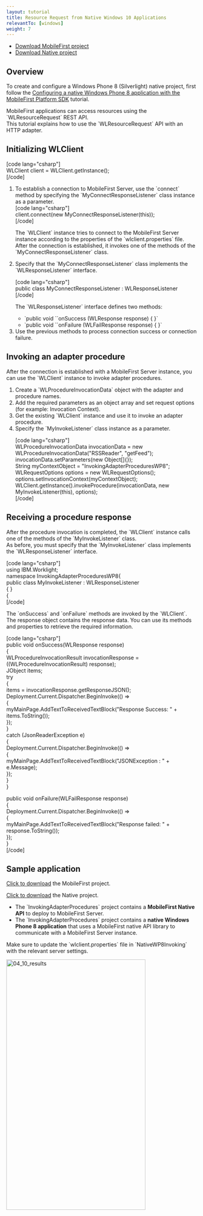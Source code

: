 ```yaml
---
layout: tutorial
title: Resource Request from Native Windows 10 Applications
relevantTo: [windows]
weight: 7
---
```

<ul>
<li class="download-sample">
<a href="https://github.com/MobileFirst-Platform-Developer-Center/InvokingAdapterProcedures" target="_blank">Download MobileFirst project</a>
    </li>
<li class="download-sample">
<a href="https://github.com/MobileFirst-Platform-Developer-Center/InvokingAdapterProceduresWP8" target="_blank">Download Native project</a>
    </li>
</ul>

<h2>Overview</h2>
<p>To create and configure a Windows Phone 8 (Silverlight) native project, first follow the <a href="../../configuring-the-mfpf-sdk/configuring-a-native-windows-phone-8-application-with-the-mfp-sdk/">Configuring a native Windows Phone 8 application with the MobileFirst Platform SDK</a> tutorial.</p>
<p>MobileFirst applications can access resources using the `WLResourceRequest` REST API.<br />
This tutorial explains how to use the `WLResourceRequest` API with an HTTP adapter.</p>
<h2 id="initialize">Initializing WLClient</h2>
<p>[code lang="csharp"]<br />
WLClient client = WLClient.getInstance();<br />
[/code]</p>
<ol>
<li>To establish a connection to MobileFirst Server, use the `connect` method by specifying the `MyConnectResponseListener` class instance as a parameter.<br />
[code lang="csharp"]<br />
client.connect(new MyConnectResponseListener(this));<br />
[/code]</p>
<p>The `WLClient` instance tries to connect to the MobileFirst Server instance according to the properties of the `wlclient.properties` file.<br />
After the connection is established, it invokes one of the methods of the `MyConnectResponseListener` class.
</li>
<li>Specify that the `MyConnectResponseListener` class implements the `WLResponseListener` interface.
<p>[code lang="csharp"]<br />
public class MyConnectResponseListener : WLResponseListener<br />
[/code]</p>
<p>The `WLResponseListener` interface defines two methods:</p>
<ul>
<li>`public void ``onSuccess (WLResponse response) { }`</li>
<li>`public void ``onFailure (WLFailResponse response) { }`</li>
</ul>
</li>
<li>Use the previous methods to process connection success or connection failure.
</li>
</ol>
<h2 id="invoke">Invoking an adapter procedure</h2>
<p>After the connection is established with a MobileFirst Server instance, you can use the `WLClient` instance to invoke adapter procedures.</p>
<ol>
<li>Create a `WLProcedureInvocationData` object with the adapter and procedure names.
</li>
<li>Add the required parameters as an object array and set request options (for example: Invocation Context).
</li>
<li>Get the existing `WLClient` instance and use it to invoke an adapter procedure.
</li>
<li>Specify the `MyInvokeListener` class instance as a parameter.
<p>[code lang="csharp"]<br />
WLProcedureInvocationData invocationData = new WLProcedureInvocationData(&quot;RSSReader&quot;, &quot;getFeed&quot;);<br />
invocationData.setParameters(new Object[]{});<br />
String myContextObject = &quot;InvokingAdapterProceduresWP8&quot;;<br />
WLRequestOptions options = new WLRequestOptions();<br />
options.setInvocationContext(myContextObject);<br />
WLClient.getInstance().invokeProcedure(invocationData, new MyInvokeListener(this), options);<br />
[/code]
</li>
</ol>
<h2 id="response">Receiving a procedure response</h2>
<p>After the procedure invocation is completed, the `WLClient` instance calls one of the methods of the `MyInvokeListener` class.<br />
As before, you must specify that the `MyInvokeListener` class implements the `WLResponseListener` interface.</p>
<p>[code lang="csharp"]<br />
using IBM.Worklight;<br />
namespace InvokingAdapterProceduresWP8{<br />
  public class MyInvokeListener : WLResponseListener<br />
    { }<br />
{<br />
[/code]</p>
<p>The `onSuccess` and `onFailure` methods are invoked by the `WLClient`. The response object contains the response data. You can use its methods and properties to retrieve the required information.</p>
<p>[code lang="csharp"]<br />
public void onSuccess(WLResponse response)<br />
{<br />
    WLProcedureInvocationResult invocationResponse = ((WLProcedureInvocationResult) response);<br />
    JObject items;<br />
    try<br />
    {<br />
        items = invocationResponse.getResponseJSON();<br />
        Deployment.Current.Dispatcher.BeginInvoke(() =&gt;<br />
        {<br />
            myMainPage.AddTextToReceivedTextBlock(&quot;Response Success: &quot; + items.ToString());<br />
        });<br />
    }<br />
    catch (JsonReaderException e)<br />
    {<br />
        Deployment.Current.Dispatcher.BeginInvoke(() =&gt;<br />
        {<br />
            myMainPage.AddTextToReceivedTextBlock(&quot;JSONException : &quot; + e.Message);<br />
        });<br />
    }<br />
}</p>
<p>public void onFailure(WLFailResponse response)<br />
{<br />
    Deployment.Current.Dispatcher.BeginInvoke(() =&gt;<br />
    {<br />
        myMainPage.AddTextToReceivedTextBlock(&quot;Response failed: &quot; + response.ToString());<br />
    });<br />
}<br />
[/code]</p>
<h2 id="sample">Sample application</h2>
<p><a href="https://github.com/MobileFirst-Platform-Developer-Center/InvokingAdapterProcedures" target="_blank">Click to download</a> the MobileFirst project.</p>
<p><a href="https://github.com/MobileFirst-Platform-Developer-Center/InvokingAdapterProceduresWP8" target="_blank">Click to download</a> the Native project.</p>
<ul>
<li>The `InvokingAdapterProcedures` project contains a <strong>MobileFirst Native API</strong> to deploy to MobileFirst Server.</li>
<li>The `InvokingAdapterProcedures` project contains a <strong>native Windows Phone 8 application</strong> that uses a MobileFirst native API library to communicate with a MobileFirst Server instance.</li>
</ul>
<p>Make sure to update the `wlclient.properties` file in `NativeWP8Invoking` with the relevant server settings.</p>
<p><a href="http://developer.ibm.com/mobilefirstplatform/wp-content/uploads/sites/32/2014/07/04_10_results.jpg"><img src="{{ site.baseurl }}/assets/backup/04_10_results.jpg" alt="04_10_results" width="367" height="660" class="aligncenter size-full wp-image-3286" /></a></p>
